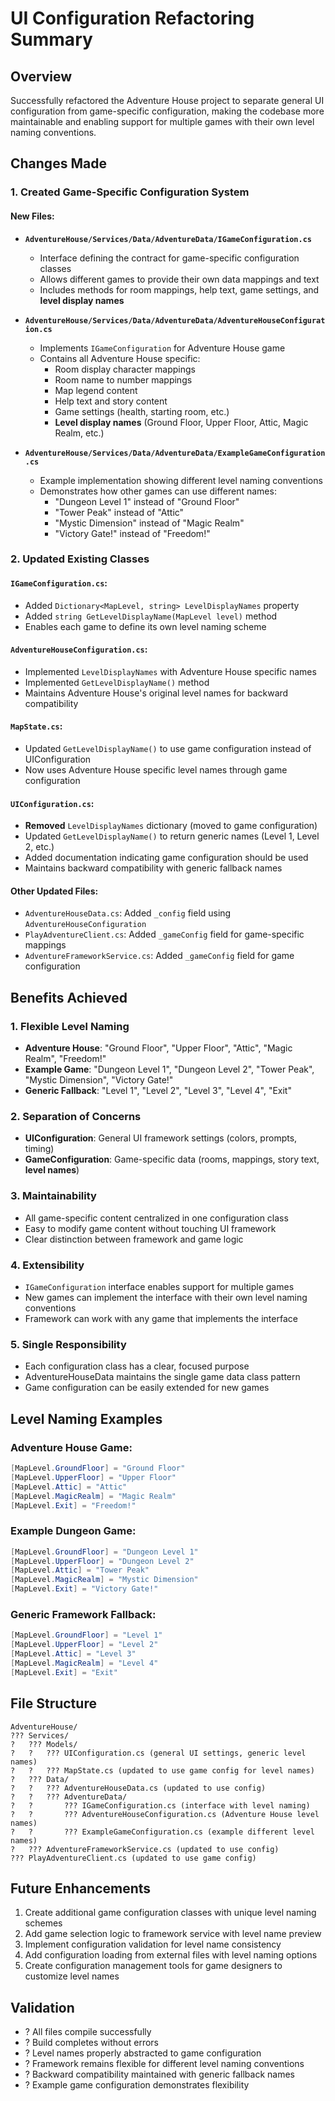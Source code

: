 # UI Configuration Refactoring Summary

## Overview
Successfully refactored the Adventure House project to separate general UI configuration from game-specific configuration, making the codebase more maintainable and enabling support for multiple games with their own level naming conventions.

## Changes Made

### 1. Created Game-Specific Configuration System

#### New Files:
- **`AdventureHouse/Services/Data/AdventureData/IGameConfiguration.cs`**
  - Interface defining the contract for game-specific configuration classes
  - Allows different games to provide their own data mappings and text
  - Includes methods for room mappings, help text, game settings, and **level display names**

- **`AdventureHouse/Services/Data/AdventureData/AdventureHouseConfiguration.cs`**
  - Implements `IGameConfiguration` for Adventure House game
  - Contains all Adventure House specific:
    - Room display character mappings
    - Room name to number mappings
    - Map legend content
    - Help text and story content
    - Game settings (health, starting room, etc.)
    - **Level display names** (Ground Floor, Upper Floor, Attic, Magic Realm, etc.)

- **`AdventureHouse/Services/Data/AdventureData/ExampleGameConfiguration.cs`**
  - Example implementation showing different level naming conventions
  - Demonstrates how other games can use different names:
    - "Dungeon Level 1" instead of "Ground Floor"
    - "Tower Peak" instead of "Attic"
    - "Mystic Dimension" instead of "Magic Realm"
    - "Victory Gate!" instead of "Freedom!"

### 2. Updated Existing Classes

#### `IGameConfiguration.cs`:
- Added `Dictionary<MapLevel, string> LevelDisplayNames` property
- Added `string GetLevelDisplayName(MapLevel level)` method
- Enables each game to define its own level naming scheme

#### `AdventureHouseConfiguration.cs`:
- Implemented `LevelDisplayNames` with Adventure House specific names
- Implemented `GetLevelDisplayName()` method
- Maintains Adventure House's original level names for backward compatibility

#### `MapState.cs`:
- Updated `GetLevelDisplayName()` to use game configuration instead of UIConfiguration
- Now uses Adventure House specific level names through game configuration

#### `UIConfiguration.cs`:
- **Removed** `LevelDisplayNames` dictionary (moved to game configuration)
- Updated `GetLevelDisplayName()` to return generic names (Level 1, Level 2, etc.)
- Added documentation indicating game configuration should be used
- Maintains backward compatibility with generic fallback names

#### Other Updated Files:
- `AdventureHouseData.cs`: Added `_config` field using `AdventureHouseConfiguration`
- `PlayAdventureClient.cs`: Added `_gameConfig` field for game-specific mappings
- `AdventureFrameworkService.cs`: Added `_gameConfig` field for game configuration

## Benefits Achieved

### 1. **Flexible Level Naming**
- **Adventure House**: "Ground Floor", "Upper Floor", "Attic", "Magic Realm", "Freedom!"
- **Example Game**: "Dungeon Level 1", "Dungeon Level 2", "Tower Peak", "Mystic Dimension", "Victory Gate!"
- **Generic Fallback**: "Level 1", "Level 2", "Level 3", "Level 4", "Exit"

### 2. **Separation of Concerns**
- **UIConfiguration**: General UI framework settings (colors, prompts, timing)
- **GameConfiguration**: Game-specific data (rooms, mappings, story text, **level names**)

### 3. **Maintainability**
- All game-specific content centralized in one configuration class
- Easy to modify game content without touching UI framework
- Clear distinction between framework and game logic

### 4. **Extensibility**
- `IGameConfiguration` interface enables support for multiple games
- New games can implement the interface with their own level naming conventions
- Framework can work with any game that implements the interface

### 5. **Single Responsibility**
- Each configuration class has a clear, focused purpose
- AdventureHouseData maintains the single game data class pattern
- Game configuration can be easily extended for new games

## Level Naming Examples

### Adventure House Game:
```csharp
[MapLevel.GroundFloor] = "Ground Floor"
[MapLevel.UpperFloor] = "Upper Floor" 
[MapLevel.Attic] = "Attic"
[MapLevel.MagicRealm] = "Magic Realm"
[MapLevel.Exit] = "Freedom!"
```

### Example Dungeon Game:
```csharp
[MapLevel.GroundFloor] = "Dungeon Level 1"
[MapLevel.UpperFloor] = "Dungeon Level 2"
[MapLevel.Attic] = "Tower Peak"
[MapLevel.MagicRealm] = "Mystic Dimension"
[MapLevel.Exit] = "Victory Gate!"
```

### Generic Framework Fallback:
```csharp
[MapLevel.GroundFloor] = "Level 1"
[MapLevel.UpperFloor] = "Level 2"
[MapLevel.Attic] = "Level 3"
[MapLevel.MagicRealm] = "Level 4"
[MapLevel.Exit] = "Exit"
```

## File Structure
```
AdventureHouse/
??? Services/
?   ??? Models/
?   ?   ??? UIConfiguration.cs (general UI settings, generic level names)
?   ?   ??? MapState.cs (updated to use game config for level names)
?   ??? Data/
?   ?   ??? AdventureHouseData.cs (updated to use config)
?   ?   ??? AdventureData/
?   ?       ??? IGameConfiguration.cs (interface with level naming)
?   ?       ??? AdventureHouseConfiguration.cs (Adventure House level names)
?   ?       ??? ExampleGameConfiguration.cs (example different level names)
?   ??? AdventureFrameworkService.cs (updated to use config)
??? PlayAdventureClient.cs (updated to use game config)
```

## Future Enhancements
1. Create additional game configuration classes with unique level naming schemes
2. Add game selection logic to framework service with level name preview
3. Implement configuration validation for level name consistency
4. Add configuration loading from external files with level naming options
5. Create configuration management tools for game designers to customize level names

## Validation
- ? All files compile successfully
- ? Build completes without errors
- ? Level names properly abstracted to game configuration
- ? Framework remains flexible for different level naming conventions
- ? Backward compatibility maintained with generic fallback names
- ? Example game configuration demonstrates flexibility